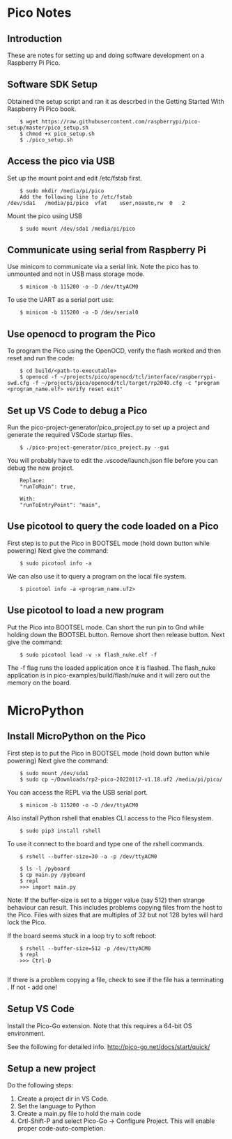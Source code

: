 Pico Notes
==========

## Introduction
These are notes for setting up and doing software development on a Raspberry Pi Pico.

## Software SDK Setup
Obtained the setup script and ran it as descrbed in the Getting Started With Raspberry Pi Pico book.
~~~
    $ wget https://raw.githubusercontent.com/raspberrypi/pico-setup/master/pico_setup.sh
    $ chmod +x pico_setup.sh
    $ ./pico_setup.sh
~~~

## Access the pico via USB
Set up the mount point and edit /etc/fstab first.
~~~
    $ sudo mkdir /media/pi/pico
    Add the following line to /etc/fstab
/dev/sda1	/media/pi/pico	vfat	user,noauto,rw	0	2
~~~

Mount the pico using USB
~~~
    $ sudo mount /dev/sda1 /media/pi/pico
~~~

## Communicate using serial from Raspberry Pi
Use minicom to communicate via a serial link. Note the pico has to unmounted and not in USB mass storage mode.
~~~
    $ minicom -b 115200 -o -D /dev/ttyACM0
~~~

To use the UART as a serial port use:
~~~
    $ minicom -b 115200 -o -D /dev/serial0
~~~

## Use openocd to program the Pico
To program the Pico using the OpenOCD, verify the flash worked and then reset and run the code: 
~~~
    $ cd build/<path-to-executable>
    $ openocd -f ~/projects/pico/openocd/tcl/interface/raspberrypi-swd.cfg -f ~/projects/pico/openocd/tcl/target/rp2040.cfg -c "program <program_name.elf> verify reset exit"
~~~

## Set up VS Code to debug a Pico
Run the pico-project-generator/pico_project.py to set up a project and generate the required VSCode startup files.
~~~
    $ ./pico-project-generator/pico_project.py --gui
~~~

You will probably have to edit the .vscode/launch.json file before you can debug the new project.
~~~
    Replace:
    "runToMain": true,
    
    With:
    "runToEntryPoint": "main",
~~~

## Use picotool to query the code loaded on a Pico
First step is to put the Pico in BOOTSEL mode (hold down button while powering)
Next give the command:
~~~
    $ sudo picotool info -a
~~~

We can also use it to query a program on the local file system.
~~~
    $ picotool info -a <program_name.uf2>
~~~

## Use picotool to load a new program
Put the Pico into BOOTSEL mode. Can short the run pin to Gnd while holding down the BOOTSEL button. Remove short then release button.
Next give the command:
~~~
    $ sudo picotool load -v -x flash_nuke.elf -f
~~~
The -f flag runs the loaded application once it is flashed. The flash_nuke application is in pico-examples/build/flash/nuke and it will zero out the memory on the board.

# MicroPython

## Install MicroPython on the Pico
First step is to put the Pico in BOOTSEL mode (hold down button while powering)
Next give the command:
~~~
    $ sudo mount /dev/sda1
    $ sudo cp ~/Downloads/rp2-pico-20220117-v1.18.uf2 /media/pi/pico/
~~~

You can access the REPL via the USB serial port.
~~~
    $ minicom -b 115200 -o -D /dev/ttyACM0
~~~

Also install Python rshell that enables CLI access to the Pico filesystem.
~~~
    $ sudo pip3 install rshell
~~~

To use it connect to the board and type one of the rshell commands.
~~~
    $ rshell --buffer-size=30 -a -p /dev/ttyACM0

    $ ls -l /pyboard
    $ cp main.py /pyboard
    $ repl
    >>> import main.py
~~~
Note: If the buffer-size is set to a bigger value (say 512) then strange behaviour can result. This includes problems copying files from the host to the Pico. Files with sizes that are multiples of 32 but not 128 bytes will hard lock the Pico. 

If the board seems stuck in a loop try to soft reboot:
~~~
    $ rshell --buffer-size=512 -p /dev/ttyACM0
    $ repl
    >>> Ctrl-D
    
~~~

If there is a problem copying a file, check to see if the file has a terminating <CR>.
If not - add one!

## Setup VS Code
Install the Pico-Go extension. Note that this requires a 64-bit OS environment.

See the following for detailed info. http://pico-go.net/docs/start/quick/

## Setup a new project
Do the following steps:
1. Create a project dir in VS Code.
2. Set the language to Python
3. Create a main.py file to hold the main code
4. Crtl-Shift-P and select Pico-Go -> Configure Project. This will enable proper code-auto-completion.


 

